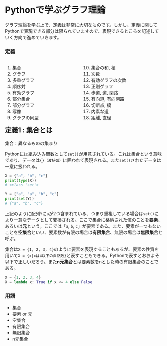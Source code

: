 # Pythonで学ぶグラフ理論

グラフ理論を学ぶ上で、定義は非常に大切なものです。しかし、定義に関してPythonで表現できる部分は限られていますので、表現できるところを記述していく方向で進めていきます。

### 定義

<style>
.column-left{
  float: left;
  width: 50%;
  text-align: left;
}
.column-right{
  float: right;
  width: 50%;
  text-align: left;
}
</style>

<div class="column-left">

1. 集合
2. グラフ
3. 多重グラフ
4. 順序対
5. 有効グラフ
6. 部分集合
7. 部分グラフ
8. 写像
9. グラフの同型

</div>
<div class="column-right">

10. 集合の和, 積
11. 次数
12. 有効グラフの次数
13. 正則グラフ
14. 歩道, 道, 閉路
15. 有向道, 有向閉路
16. 切断点, 橋
17. 内素な道
18. 距離, 直径

</div>

***

## 定義1 : 集合とは

集合：異なるものの集まり  

Pythonには組み込み関数として`set()`が用意されている。これは集合という意味であり、データは`{}（波括弧）`に囲われて表現される。また`set()`されたデータは一意に扱われる。

```python
X = {"a", "b", "c"}
print(type(X))
# <class 'set'>

Y = ["a", "a", "b", "c"]
print(set(Y))
# {"a", "b", "c"}
```

上記のように配列`Y`に`a`が2つ含まれている、つまり重複している場合は`set()`により一意なデータとして変換される。ここで集合に格納された値のことを**要素**、あるいは**元**という。ここでは「`a`, `b`, `c`」が要素である。また、要素が一つもないことを**空集合**といい、要素数が有限の場合は**有限集合**、無限の場合は**無限集合**と呼ぶ。

集合は`X = {1, 2, 3, 4}`のように要素を表現することもあるが、要素の性質を用いて`X = {x|xは4以下の自然数}`と表すこともできる。Pythonで表すとおおよそ以下で正しいだろう。また**n元集合**とは要素数をnとした時の有限集合のことである。
```python
X = {1, 2, 3, 4}
X = lambda x: True if x <= 4 else False
```

### 用語
 - 集合
 - 要素 or 元
 - 空集合
 - 有限集合
 - 無限集合
 - n元集合 